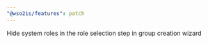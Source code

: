 ```yaml
---
"@wso2is/features": patch
---
```


Hide system roles in the role selection step in group creation wizard
